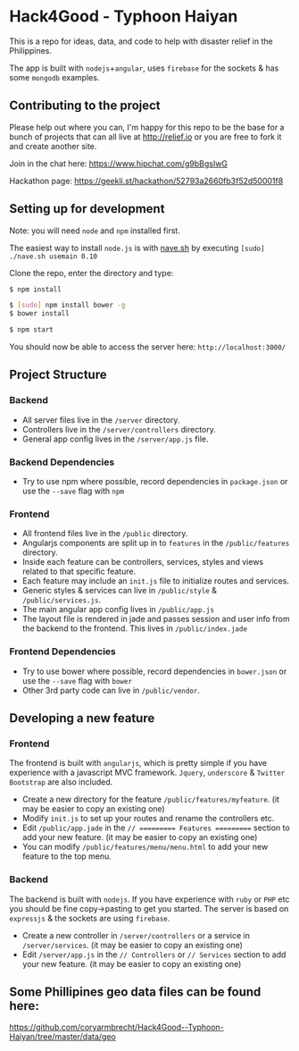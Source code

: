 Hack4Good - Typhoon Haiyan
==========================

This is a repo for ideas, data, and code to help with disaster relief in the Philippines.

The app is built with `nodejs`+`angular`, uses `firebase` for the sockets & has some `mongodb` examples.

## Contributing to the project

Please help out where you can, I'm happy for this repo to be the base for a bunch of projects that can all live at http://relief.io or you are free to fork it and create another site.

Join in the chat here: https://www.hipchat.com/g9bBgsIwG

Hackathon page: https://geekli.st/hackathon/52793a2660fb3f52d50001f8

## Setting up for development

Note: you will need `node` and `npm` installed first.

The easiest way to install `node.js` is with [nave.sh](https://github.com/isaacs/nave) by executing `[sudo] ./nave.sh usemain 0.10`

Clone the repo, enter the directory and type:

```bash
$ npm install

$ [sudo] npm install bower -g
$ bower install

$ npm start
```

You should now be able to access the server here: `http://localhost:3000/`

## Project Structure

### Backend

- All server files live in the `/server` directory.
- Controllers live in the `/server/controllers` directory.
- General app config lives in the `/server/app.js` file.

### Backend Dependencies

- Try to use npm where possible, record dependencies in `package.json` or use the `--save` flag with `npm`

### Frontend

- All frontend files live in the `/public` directory.
- Angularjs components are split up in to `features` in the `/public/features` directory.
- Inside each feature can be controllers, services, styles and views related to that specific feature.
- Each feature may include an `init.js` file to initialize routes and services.
- Generic styles & services can live in `/public/style` & `/public/services.js`.
- The main angular app config lives in `/public/app.js`
- The layout file is rendered in jade and passes session and user info from the backend to the frontend. This lives in `/public/index.jade`

### Frontend Dependencies

- Try to use bower where possible, record dependencies in `bower.json` or use the `--save` flag with `bower`
- Other 3rd party code can live in `/public/vendor`.

## Developing a new feature

### Frontend

The frontend is built with `angularjs`, which is pretty simple if you have experience with a javascript MVC framework. `Jquery`, `underscore` & `Twitter Bootstrap` are also included.

- Create a new directory for the feature `/public/features/myfeature`. (it may be easier to copy an existing one)
- Modify `init.js` to set up your routes and rename the controllers etc.
- Edit `/public/app.jade` in the `// ========= Features =========` section to add your new feature. (it may be easier to copy an existing one)
- You can modify `/public/features/menu/menu.html` to add your new feature to the top menu.

### Backend

The backend is built with `nodejs`. If you have experience with `ruby` or `PHP` etc you should be fine copy->pasting to get you started. The server is based on `expressjs` & the sockets are using `firebase`.

- Create a new controller in `/server/controllers` or a service in `/server/services`. (it may be easier to copy an existing one)
- Edit `/server/app.js` in the `// Controllers` or `// Services` section to add your new feature. (it may be easier to copy an existing one)

## Some Phillipines geo data files can be found here:

https://github.com/coryarmbrecht/Hack4Good--Typhoon-Haiyan/tree/master/data/geo